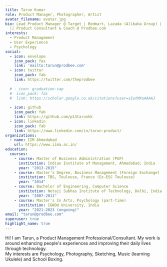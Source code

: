 ```yaml
---
title: Tarun Kumar
role: Product Manager, Photographer, Artist
avatar_filename: avatar.jpg
bio: Lead Product Manager @ Target | Redmart, Lazada (Alibaba Group) | Ola Cabs
  || Product Consultant & Coach @ Prodbee.com
interests:
  - Product Management
  - User Experience
  - Psychology
social:
  - icon: envelope
    icon_pack: fas
    link: 'mailto:tarun@prodbee.com'
  - icon: twitter
    icon_pack: fab
    link: https://twitter.com/theprodbee
    
  # - icon: graduation-cap
  #  icon_pack: fas
  #  link: https://scholar.google.co.uk/citations?user=sIwtMXoAAAAJ
  
  - icon: github
    icon_pack: fab
    link: https://github.com/p13tarunkk
  - icon: linkedin
    icon_pack: fab
    link: https://www.linkedin.com/in/tarun-product/
organizations:
  - name: IIM Ahmedabad
    url: https://www.iima.ac.in/
education:
  courses:
    - course: Master of Business Administration (PGP)
      institution: Indian Institute of Management, Ahmedabad, India
      year: "2013-2015"
    - course: Master’s Degree, Business Management (Foreign Exchange)
      institution: TBS, Toulouse, France (Ex-ESC Toulouse)
      year: "2014"
    - course: Bachelor of Engineering, Computer Science
      institution: Netaji Subhas Institute of Technology, Delhi, India
      year: "2007-2011"
    - course: Master's In Arts, Psychology (part-time)
      institution: IGNOU University, India
      year: "2021-2023 (ongoing)"
email: "tarun@prodbee.com"
superuser: true
highlight_name: true
---
```

Hi! I am Tarun, a Product Management Professional/Consultant. My work is around enhancing people's experiences and improving their daily lives through technology. 
<br> My interests are Psychology, Photography, Sketching, Music (learning Ukulele) and School Boxing.
